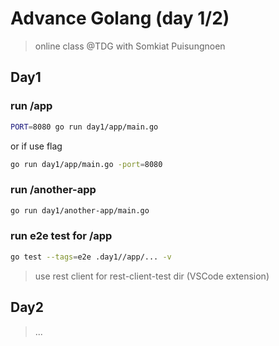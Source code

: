 # Advance Golang (day 1/2)

> online class @TDG with Somkiat Puisungnoen

## Day1

### run /app

```bash
PORT=8080 go run day1/app/main.go
```

or if use flag

```bash
go run day1/app/main.go -port=8080
```

### run /another-app

```bash
go run day1/another-app/main.go
```

### run e2e test for /app

```bash
go test --tags=e2e .day1//app/... -v
```

> use rest client for rest-client-test dir (VSCode extension)

## Day2

> ...

